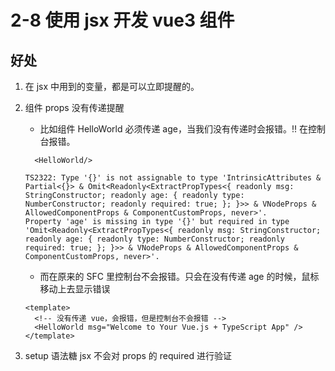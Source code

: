 # 2-8 使用 jsx 开发 vue3 组件

## 好处

1. 在 jsx 中用到的变量，都是可以立即提醒的。
2. 组件 props 没有传递提醒

   - 比如组件 HelloWorld 必须传递 age，当我们没有传递时会报错。!! 在控制台报错。

   ```tsx
     <HelloWorld/>

   TS2322: Type '{}' is not assignable to type 'IntrinsicAttributes & Partial<{}> & Omit<Readonly<ExtractPropTypes<{ readonly msg: StringConstructor; readonly age: { readonly type: NumberConstructor; readonly required: true; }; }>> & VNodeProps & AllowedComponentProps & ComponentCustomProps, never>'.
   Property 'age' is missing in type '{}' but required in type 'Omit<Readonly<ExtractPropTypes<{ readonly msg: StringConstructor; readonly age: { readonly type: NumberConstructor; readonly required: true; }; }>> & VNodeProps & AllowedComponentProps & ComponentCustomProps, never>'.
   ```

   - 而在原来的 SFC 里控制台不会报错。只会在没有传递 age 的时候，鼠标移动上去显示错误

   ```vue
   <template>
     <!-- 没有传递 vue，会报错，但是控制台不会报错 -->
     <HelloWorld msg="Welcome to Your Vue.js + TypeScript App" />
   </template>
   ```

3. setup 语法糖 jsx 不会对 props 的 required 进行验证
